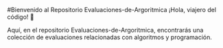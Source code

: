 #Bienvenido al Repositorio Evaluaciones-de-Argoritmica
¡Hola, viajero del código! 👋

Aquí, en el repositorio Evaluaciones-de-Argoritmica, encontrarás una colección de evaluaciones relacionadas con algoritmos y programación.
